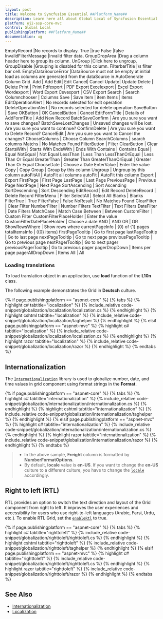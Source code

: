 ```yaml
---
layout: post
title: Welcome to Syncfusion Essential ##Platform_Name##
description: Learn here all about Global Local of Syncfusion Essential ##Platform_Name## widgets based on HTML5 and jQuery.
platform: ej2-asp-core-mvc
control: Global Local
publishingplatform: ##Platform_Name##
documentation: ug
---
```


EmptyRecord |No records to display.
True |true
False |false
InvalidFilterMessage |Invalid filter data.
GroupDropArea |Drag a column header here to group its column.
UnGroup |Click here to ungroup.
GroupDisable |Grouping is disabled for this column.
FilterbarTitle |\s filter bar cell.
EmptyDataSourceError |DataSource must not be empty at initial load as columns are generated from the dataSource in AutoGenerate Column Grid.
Add | Add
Edit| Edit
Cancel| Cancel
Update| Update
Delete | Delete
Print | Print
Pdfexport | PDF Export
Excelexport | Excel Export
Wordexport | Word Export
Csvexport | CSV Export
Search | Search
Columnchooser | Columns
Save | Save
Item | item
Items | items
EditOperationAlert | No records selected for edit operation
DeleteOperationAlert | No records selected for delete operation
SaveButton | Save
OKButton | OK
CancelButton | Cancel
EditFormTitle | Details of
AddFormTitle | Add New Record
BatchSaveConfirm | Are you sure you want to save changes?
BatchSaveLostChanges | Unsaved changes will be lost. Are you sure you want to continue?
ConfirmDelete | Are you sure you want to Delete Record?
CancelEdit | Are you sure you want to Cancel the changes?
ChooseColumns | Choose Column
SearchColumns | search columns
Matchs | No Matches Found
FilterButton | Filter
ClearButton | Clear
StartsWith | Starts With
EndsWith | Ends With
Contains | Contains
Equal | Equal
NotEqual | Not Equal
LessThan | Less Than
LessThanOrEqual | Less Than Or Equal
GreaterThan | Greater Than
GreaterThanOrEqual | Greater Than Or Equal
ChooseDate | Choose a Date
EnterValue | Enter the value
Copy | Copy
Group | Group by this column
Ungroup | Ungroup by this column
autoFitAll | AutoFit all columns
autoFit | AutoFit this column
Export | Export
FirstPage | First Page
LastPage | Last Page
PreviousPage | Previous Page
NextPage | Next Page
SortAscending | Sort Ascending
SortDescending | Sort Descending
EditRecord | Edit Record
DeleteRecord | Delete Record
FilterMenu | Filter
SelectAll | Select All
Blanks | Blanks
FilterTrue | True
FilterFalse | False
NoResult | No Matches Found
ClearFilter | Clear Filter
NumberFilter | Number Filters
TextFilter | Text Filters
DateFilter | Date Filters
MatchCase | Match Case
Between | Between
CustomFilter | Custom Filter
CustomFilterPlaceHolder | Enter the value
CustomFilterDatePlaceHolder | Choose a date
AND | AND
OR | OR
ShowRowsWhere | Show rows where
currentPageInfo | {0} of {1} pages
totalItemsInfo | ({0} items)
firstPageTooltip | Go to first page
lastPageTooltip | Go to last page
nextPageTooltip | Go to next page
previousPageTooltip | Go to previous page
nextPagerTooltip | Go to next pager
previousPagerTooltip | Go to previous pager
pagerDropDown | Items per page
pagerAllDropDown | Items
All | All

### Loading translations

To load translation object in an application, use **load** function of the **L10n** class.

The following example demonstrates the Grid in **Deutsch** culture.

{% if page.publishingplatform == "aspnet-core" %}
{% tabs %}
{% highlight c# tabtitle="localization" %}
{% include_relative code-snippet/globalization/localization/localization.cs %}
{% endhighlight %}
{% highlight cshtml tabtitle="localization" %}
{% include_relative code-snippet/globalization/localization/taghelper %}
{% endhighlight %}
{% elsif page.publishingplatform == "aspnet-mvc" %}
{% highlight c# tabtitle="localization" %}
{% include_relative code-snippet/globalization/localization/localization.cs %}
{% endhighlight %}
{% highlight razor tabtitle="localization" %}
{% include_relative code-snippet/globalization/localization/razor %}
{% endhighlight %}
{% endtabs %}



## Internationalization

The [`Internationalization`](../../common/internationalization/) library is used to globalize number, date, and time values in grid component using format strings in the **Format**.

{% if page.publishingplatform == "aspnet-core" %}
{% tabs %}
{% highlight c# tabtitle="internationalization" %}
{% include_relative code-snippet/globalization/internationalization/internationalization.cs %}
{% endhighlight %}
{% highlight cshtml tabtitle="internationalization" %}
{% include_relative code-snippet/globalization/internationalization/taghelper %}
{% endhighlight %}
{% elsif page.publishingplatform == "aspnet-mvc" %}
{% highlight c# tabtitle="internationalization" %}
{% include_relative code-snippet/globalization/internationalization/internationalization.cs %}
{% endhighlight %}
{% highlight razor tabtitle="internationalization" %}
{% include_relative code-snippet/globalization/internationalization/razor %}
{% endhighlight %}
{% endtabs %}



> * In the above sample, **Freight** column is formatted by **NumberFormatOptions**.
> * By default, **locale** value is **en-US**. If you want to change the **en-US** culture to a different culture, you have to change the [`locale`](https://help.syncfusion.com/cr/aspnetcore-js2/Syncfusion.EJ2.Grids.Grid.html#Syncfusion_EJ2_Grids_Grid_Locale) accordingly.

## Right to left (RTL)

RTL provides an option to switch the text direction and layout of the Grid component from right to left. It improves the user experiences and accessibility for users who use right-to-left languages (Arabic, Farsi, Urdu, etc.). To enable RTL Grid, set the [`enableRtl`](https://help.syncfusion.com/cr/aspnetcore-js2/Syncfusion.EJ2.Grids.Grid.html#Syncfusion_EJ2_Grids_Grid_EnableRtl) to true.

{% if page.publishingplatform == "aspnet-core" %}
{% tabs %}
{% highlight c# tabtitle="righttoleft" %}
{% include_relative code-snippet/globalization/righttoleft/righttoleft.cs %}
{% endhighlight %}
{% highlight cshtml tabtitle="righttoleft" %}
{% include_relative code-snippet/globalization/righttoleft/taghelper %}
{% endhighlight %}
{% elsif page.publishingplatform == "aspnet-mvc" %}
{% highlight c# tabtitle="righttoleft" %}
{% include_relative code-snippet/globalization/righttoleft/righttoleft.cs %}
{% endhighlight %}
{% highlight razor tabtitle="righttoleft" %}
{% include_relative code-snippet/globalization/righttoleft/razor %}
{% endhighlight %}
{% endtabs %}



## See Also

* [Internationalization](../../common/internationalization/)
* [Localization](../../common/localization/)